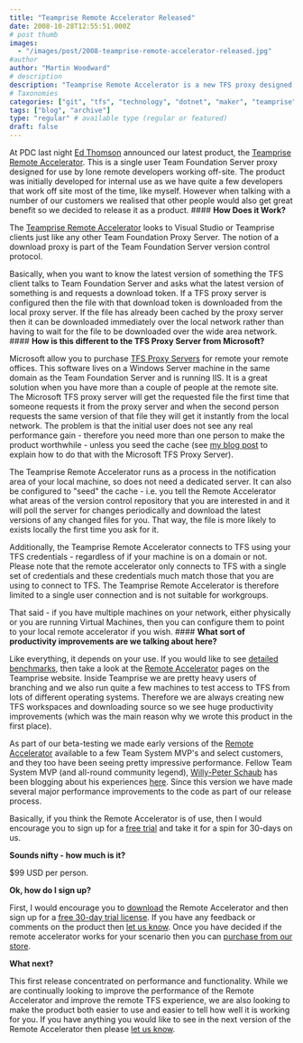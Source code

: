 ```yaml
---
title: "Teamprise Remote Accelerator Released"
date: 2008-10-28T12:55:51.000Z
# post thumb
images:
  - "/images/post/2008-teamprise-remote-accelerator-released.jpg"
#author
author: "Martin Woodward"
# description
description: "Teamprise Remote Accelerator is a new TFS proxy designed for remote developers, enhancing performance for solo users off-site."
# Taxonomies
categories: ["git", "tfs", "technology", "dotnet", "maker", "teamprise", "web", "programming", "personal"]
tags: ["blog", "archive"]
type: "regular" # available type (regular or featured)
draft: false
---
```

[](http://www.teamprise.com/products/accelerator/) At PDC last night [Ed Thomson](http://www.edwardthomson.com/blog/) announced our latest product, the [Teamprise Remote Accelerator](http://www.teamprise.com/products/accelerator/).  This is a single user Team Foundation Server proxy designed for use by lone remote developers working off-site.  The product was initially developed for internal use as we have quite a few developers that work off site most of the time, like myself.  However when talking with a number of our customers we realised that other people would also get great benefit so we decided to release it as a product.  #### **How Does it Work?**  

The [Teamprise Remote Accelerator](http://www.teamprise.com/products/accelerator/) looks to Visual Studio or Teamprise clients just like any other Team Foundation Proxy Server.  The notion of a download proxy is part of the Team Foundation Server version control protocol.  

Basically, when you want to know the latest version of something the TFS client talks to Team Foundation Server and asks what the latest version of something is and requests a download token.  If a TFS proxy server is configured then the file with that download token is downloaded from the local proxy server.  If the file has already been cached by the proxy server then it can be downloaded immediately over the local network rather than having to wait for the file to be downloaded over the wide area network.  #### **How is this different to the TFS Proxy Server from Microsoft?**  

Microsoft allow you to purchase [TFS Proxy Servers](http://msdn.microsoft.com/en-us/library/ms252490.aspx) for remote your remote offices.  This software lives on a Windows Server machine in the same domain as the Team Foundation Server and is running IIS.  It is a great solution when you have more than a couple of people at the remote site.  The Microsoft TFS proxy server will get the requested file the first time that someone requests it from the proxy server and when the second person requests the same version of that file they will get it instantly from the local network.  The problem is that the initial user does not see any real performance gain - therefore you need more than one person to make the product worthwhile - unless you seed the cache (see [my blog post](http://www.woodwardweb.com/vsts/precaching_your.html) to explain how to do that with the Microsoft TFS Proxy Server).  

[](http://www.woodwardweb.com/WindowsLiveWriter/TeampriseRemoteAcceleratorReleased_A7B9/Remote%20Accelerator%20Configuration_2.png)The Teamprise Remote Accelerator runs as a process in the notification area of your local machine, so does not need a dedicated server.  It can also be configured to "seed" the cache - i.e. you tell the Remote Accelerator what areas of the version control repository that you are interested in and it will poll the server for changes periodically and download the latest versions of any changed files for you.  That way, the file is more likely to exists locally the first time you ask for it.  

Additionally, the Teamprise Remote Accelerator connects to TFS using your TFS credentials - regardless of if your machine is on a domain or not.  Please note that the remote accelerator only connects to TFS with a single set of credentials and these credentials much match those that you are using to connect to TFS.  The Teamprise Remote Accelerator is therefore limited to a single user connection and is not suitable for workgroups.  

That said - if you have multiple machines on your network, either physically or you are running Virtual Machines, then you can configure them to point to your local remote accelerator if you wish.  #### **What sort of productivity improvements are we talking about here?**  

Like everything, it depends on your use.  If you would like to see [detailed benchmarks](http://www.teamprise.com/products/accelerator/benchmarks/), then take a look at the [Remote Accelerator](http://www.teamprise.com/products/accelerator/) pages on the Teamprise website.  Inside Teamprise we are pretty heavy users of branching and we also run quite a few machines to test access to TFS from lots of different operating systems.  Therefore we are always creating new TFS workspaces and downloading source so we see huge productivity improvements (which was the main reason why we wrote this product in the first place).    

As part of our beta-testing we made early versions of the [Remote Accelerator](http://www.teamprise.com/products/accelerator/) available to a few Team System MVP's and select customers, and they too have been seeing pretty impressive performance.  Fellow Team System MVP (and all-round community legend), [Willy-Peter Schaub](http://dotnet.org.za/willy/) has been blogging about his experiences [here](http://dotnet.org.za/willy/archive/2008/10/14/teamprise-remote-accelerator-a-view-after-a-few-battles.aspx).  Since this version we have made several major performance improvements to the code as part of our release process.  

Basically, if you think the Remote Accelerator is of use, then I would encourage you to sign up for a [free trial](https://csp.teamprise.com/eval.aspx) and take it for a spin for 30-days on us.  

**Sounds nifty - how much is it?**  

$99 USD per person.  

**Ok, how do I sign up?**  

First, I would encourage you to [download](http://www.teamprise.com/products/accelerator/download/) the Remote Accelerator and then sign up for a [free 30-day trial license](https://csp.teamprise.com/eval.aspx).  If you have any feedback or comments on the product then [let us know](http://www.teamprise.com/support/).  Once you have decided if the remote accelerator works for your scenario then you can [purchase from our store](https://csp.teamprise.com/catalog.aspx).  

**What next?**  

This first release concentrated on performance and functionality.  While we are continually looking to improve the performance of the Remote Accelerator and improve the remote TFS experience, we are also looking to make the product both easier to use and easier to tell how well it is working for you.  If you have anything you would like to see in the next version of the Remote Accelerator then please [let us know](http://www.teamprise.com/support/).